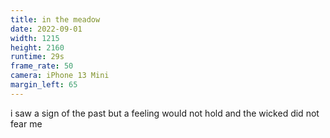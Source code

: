 ```yaml
---
title: in the meadow
date: 2022-09-01
width: 1215
height: 2160
runtime: 29s
frame_rate: 50
camera: iPhone 13 Mini
margin_left: 65
---
```

i saw a sign of the past but a feeling would not hold and the wicked did not fear me
